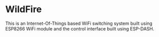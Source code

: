 # WildFire
This is an Internet-Of-Things based WiFi switching system built using ESP8266 WiFi module and the control interface built using ESP-DASH.
